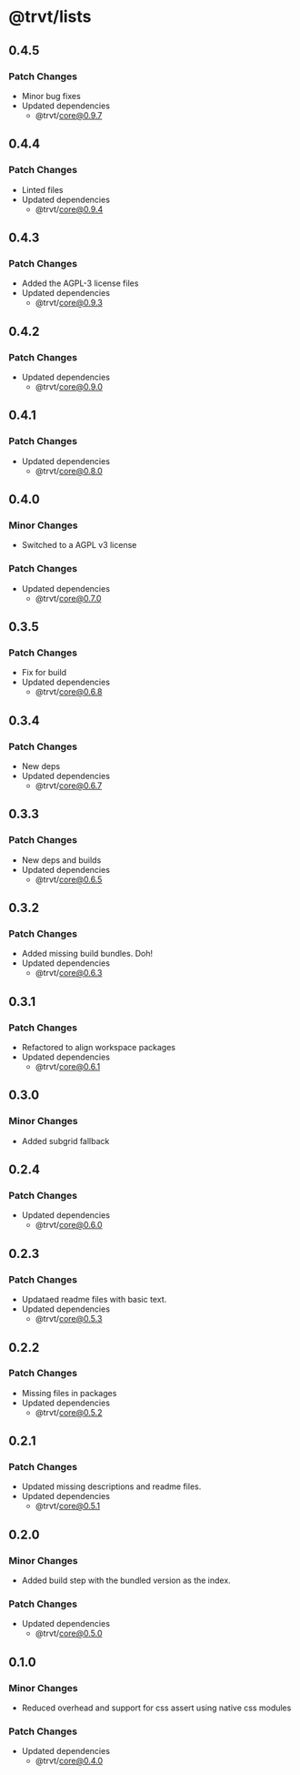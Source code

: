 # @trvt/lists

## 0.4.5

### Patch Changes

- Minor bug fixes
- Updated dependencies
  - @trvt/core@0.9.7

## 0.4.4

### Patch Changes

- Linted files
- Updated dependencies
  - @trvt/core@0.9.4

## 0.4.3

### Patch Changes

- Added the AGPL-3 license files
- Updated dependencies
  - @trvt/core@0.9.3

## 0.4.2

### Patch Changes

- Updated dependencies
  - @trvt/core@0.9.0

## 0.4.1

### Patch Changes

- Updated dependencies
  - @trvt/core@0.8.0

## 0.4.0

### Minor Changes

- Switched to a AGPL v3 license

### Patch Changes

- Updated dependencies
  - @trvt/core@0.7.0

## 0.3.5

### Patch Changes

- Fix for build
- Updated dependencies
  - @trvt/core@0.6.8

## 0.3.4

### Patch Changes

- New deps
- Updated dependencies
  - @trvt/core@0.6.7

## 0.3.3

### Patch Changes

- New deps and builds
- Updated dependencies
  - @trvt/core@0.6.5

## 0.3.2

### Patch Changes

- Added missing build bundles. Doh!
- Updated dependencies
  - @trvt/core@0.6.3

## 0.3.1

### Patch Changes

- Refactored to align workspace packages
- Updated dependencies
  - @trvt/core@0.6.1

## 0.3.0

### Minor Changes

- Added subgrid fallback

## 0.2.4

### Patch Changes

- Updated dependencies
  - @trvt/core@0.6.0

## 0.2.3

### Patch Changes

- Updataed readme files with basic text.
- Updated dependencies
  - @trvt/core@0.5.3

## 0.2.2

### Patch Changes

- Missing files in packages
- Updated dependencies
  - @trvt/core@0.5.2

## 0.2.1

### Patch Changes

- Updated missing descriptions and readme files.
- Updated dependencies
  - @trvt/core@0.5.1

## 0.2.0

### Minor Changes

- Added build step with the bundled version as the index.

### Patch Changes

- Updated dependencies
  - @trvt/core@0.5.0

## 0.1.0

### Minor Changes

- Reduced overhead and support for css assert using native css modules

### Patch Changes

- Updated dependencies
  - @trvt/core@0.4.0
